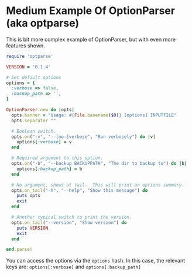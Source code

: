 # Medium Example Of OptionParser (aka optparse)

This is bit more complex example of OptionParser, but with even more features shown.

```ruby
require 'optparse'

VERSION = '0.1.4'

# Set default options
options = {
  :verbose => false,
  :backup_path => '',
}

OptionParser.new do |opts|
  opts.banner = "Usage: #{File.basename($0)} [options] INPUTFILE"
  opts.separator ""

  # Boolean switch.
  opts.on("-v", "--[no-]verbose", "Run verbosely") do |v|
    options[:verbose] = v
  end

  # Required argument to this option.
  opts.on("-b", "--backup BACKUPPATH", "The dir to backup to") do |b|
    options[:backup_path] = b
  end

  # No argument, shows at tail.  This will print an options summary.
  opts.on_tail("-h", "--help", "Show this message") do
    puts opts
    exit
  end

  # Another typical switch to print the version.
  opts.on_tail("--version", "Show version") do
    puts VERSION
    exit
  end

end.parse!
```


You can access the options via the `options` hash. In this case, the relevant keys are: `options[:verbose]` and `options[:backup_path]`




